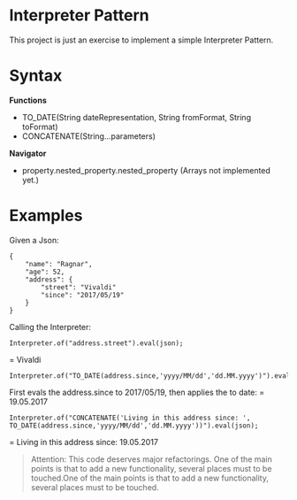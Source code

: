 Interpreter Pattern
===================

This project is just an exercise to implement a simple Interpreter Pattern.

# Syntax
**Functions**

- TO_DATE(String dateRepresentation, String fromFormat, String toFormat)
- CONCATENATE(String...parameters)

**Navigator**
- property.nested_property.nested_property
(Arrays not implemented yet.)

# Examples
 Given a Json:

    {
        "name": "Ragnar",
        "age": 52,
        "address": {
            "street": "Vivaldi"
            "since": "2017/05/19"
        }
    }

Calling the Interpreter:

    Interpreter.of("address.street").eval(json);
= Vivaldi

    Interpreter.of("TO_DATE(address.since,'yyyy/MM/dd','dd.MM.yyyy')").eval(json);
First evals the address.since to 2017/05/19, then applies the to date:
= 19.05.2017

    Interpreter.of("CONCATENATE('Living in this address since: ', TO_DATE(address.since,'yyyy/MM/dd','dd.MM.yyyy'))").eval(json);
= Living in this address since: 19.05.2017


> Attention:
This code deserves major refactorings.
One of the main points is that to add a new functionality, several places must to be touched.One of the main points is that to add a new functionality, several places must to be touched.